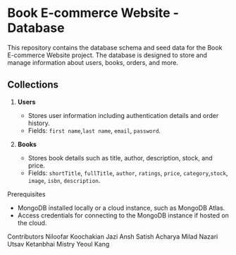 # Book E-commerce Website - Database

This repository contains the database schema and seed data for the Book E-commerce Website project. The database is designed to store and manage information about users, books, orders, and more.

## Collections
1. **Users**
   - Stores user information including authentication details and order history.
   - Fields: `first name`,`last name`, `email`, `password`.

2. **Books**
   - Stores book details such as title, author, description, stock, and price.
   - Fields: `shortTitle`, `fullTitle`, `author`, `ratings`, `price`, `category`,`stock`, `image`, `isbn`, `description`.
  
Prerequisites
  - MongoDB installed locally or a cloud instance, such as MongoDB Atlas.
  - Access credentials for connecting to the MongoDB instance if hosted on the cloud.

Contributors
Niloofar Koochakian Jazi 
Ansh Satish Acharya
Milad Nazari 
Utsav Ketanbhai Mistry 
Yeoul Kang 
